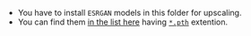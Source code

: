  * You have to install `ESRGAN` models in this folder for upscaling.
 * You can find them [in the list here][ref-models] having [`*.pth`][ref-pth] extention.

[ref-models]: https://upscale.wiki/wiki/Model_Database
[ref-pth]: https://fileinfo.com/extension/pth
